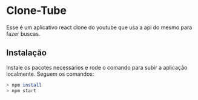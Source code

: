 # Clone-Tube

Esse é um aplicativo react clone do youtube que usa a api do mesmo para fazer buscas.

## Instalação

Instale os pacotes necessários e rode o comando para subir a aplicação localmente. Seguem os comandos:

```bash
> npm install
> npm start
```
